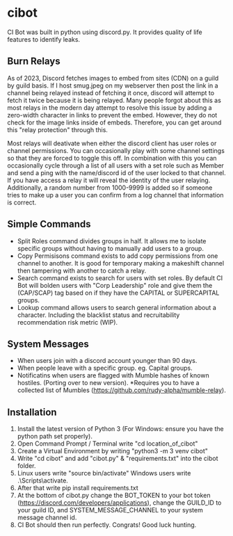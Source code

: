 # cibot
CI Bot was built in python using discord.py. It provides quality of life features to identify leaks.

Burn Relays
------
As of 2023, Discord fetches images to embed from sites (CDN) on a guild by guild basis.
If I host smug.jpeg on my webserver then post the link in a channel being relayed instead of fetching it once, discord will attempt to fetch it twice because it is being relayed.
Many people forgot about this as most relays in the modern day attempt to resolve this issue by adding a zero-width character in links to prevent the embed. However, they do not check for the image links inside of embeds.
Therefore, you can get around this "relay protection" through this.

Most relays will deativate when either the discord client has user roles or channel permissions. You can occasionally play with some channel settings so that they are forced to toggle this off.
In combination with this you can occasionally cycle through a list of all users with a set role such as Member and send a ping with the name/discord id of the user locked to that channel.
If you have access a relay it will reveal the identity of the user relaying. Additionally, a random number from 1000-9999 is added so if someone tries to make up a user you can confirm from a log channel that information is correct.

Simple Commands
-----
* Split Roles command divides groups in half. It allows me to isolate specific groups without having to manually add users to a group.
* Copy Permisisons command exists to add copy permissions from one channel to another. It is good for temporary making a makeshift channel then tampering with another to catch a relay.
* Search command exists to search for users with set roles. By default CI Bot will bolden users with "Corp Leadership" role and give them the (CAP/SCAP) tag based on if they have the CAPITAL or SUPERCAPITAL groups.
* Lookup command allows users to search general information about a character. Including the blacklist status and recruitability recommendation risk metric (WIP).

System Messages
-----
* When users join with a discord account younger than 90 days.
* When people leave with a specific group. eg. Capital groups.
* Notificatins when users are flagged with Mumble hashes of known hostiles. (Porting over to new version). *Requires you to have a collected list of Mumbles (https://github.com/rudy-alpha/mumble-relay).

Installation
-----
1) Install the latest version of Python 3 (For Windows: ensure you have the python path set properly).
2) Open Command Prompt / Terminal write "cd location_of_cibot"
3) Create a Virtual Environment by writing "python3 -m 3 venv cibot"
4) Write "cd cibot" and add "cibot.py" & "requirements.txt" into the cibot folder.
5) Linux users write "source bin/activate" Windows users write .\Scripts\activate.
6) After that write pip install requirements.txt
7) At the bottom of cibot.py change the BOT_TOKEN to your bot token (https://discord.com/developers/applications), change the GUILD_ID to your guild ID, and SYSTEM_MESSAGE_CHANNEL to your system message channel id.
8) CI Bot should then run perfectly. Congrats! Good luck hunting. 
